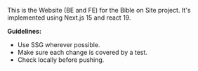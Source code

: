 This is the Website (BE and FE) for the Bible on Site project.
It's implemented using Next.js 15 and react 19.

**Guidelines:**
- Use SSG wherever possible.
- Make sure each change is covered by a test.
- Check locally before pushing.